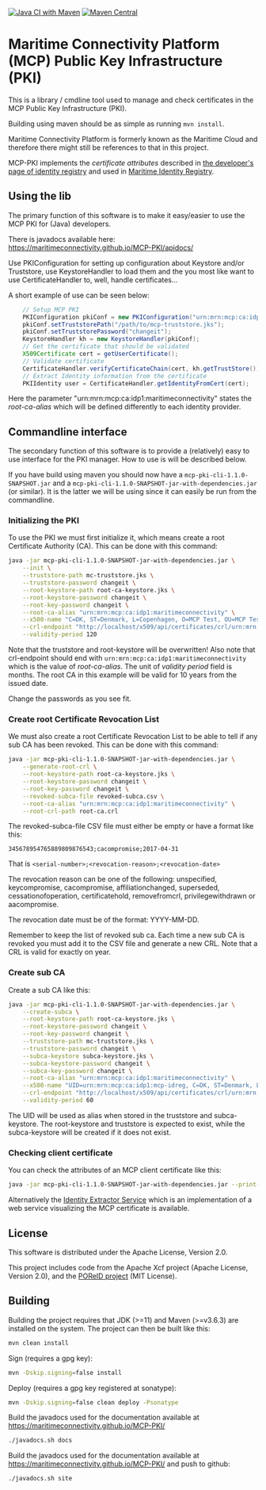[![Java CI with Maven](https://github.com/maritimeconnectivity/MCP-PKI/actions/workflows/maven.yml/badge.svg)](https://github.com/maritimeconnectivity/MCP-PKI/actions/workflows/maven.yml)
[![Maven Central](https://img.shields.io/maven-central/v/net.maritimeconnectivity.pki/mcp-pki?label=Maven%20Central)](https://search.maven.org/search?q=g:net.maritimeconnectivity.pki%20AND%20a:mcp-pki)

# Maritime Connectivity Platform (MCP) Public Key Infrastructure (PKI)

This is a library / cmdline tool used to manage and check certificates in the MCP Public Key Infrastructure (PKI).

Building using maven should be as simple as running `mvn install`.

Maritime Connectivity Platform is formerly known as the Maritime Cloud and therefore there might still be references to that in this project.  

MCP-PKI implements the *certificate attributes* described in [the developer's page of identity registry](https://docs.maritimeconnectivity.net/en/latest/MIR.html#mcp-certificate) and used in [Maritime Identity Registry](https://github.com/MaritimeConnectivityPlatform/IdentityRegistry). 

## Using the lib
The primary function of this software is to make it easy/easier to use the MCP PKI for (Java) developers. 

There is javadocs available here: <https://maritimeconnectivity.github.io/MCP-PKI/apidocs/>

Use PKIConfiguration for setting up configuration about Keystore and/or Truststore, use KeystoreHandler to load them and the you most like want to use CertificateHandler to, well, handle certificates...

A short example of use can be seen below:
```java
    // Setup MCP PKI
    PKIConfiguration pkiConf = new PKIConfiguration("urn:mrn:mcp:ca:idp1:maritimeconnectivity");
    pkiConf.setTruststorePath("/path/to/mcp-truststore.jks");
    pkiConf.setTruststorePassword("changeit");
    KeystoreHandler kh = new KeystoreHandler(pkiConf);
    // Get the certificate that should be validated
    X509Certificate cert = getUserCertificate();
    // Validate certificate
    CertificateHandler.verifyCertificateChain(cert, kh.getTrustStore());
    // Extract Identity information from the certificate
    PKIIdentity user = CertificateHandler.getIdentityFromCert(cert);
```
Here the parameter "urn:mrn:mcp:ca:idp1:maritimeconnectivity" states the *root-ca-alias* which will be defined differently to each identity provider.

## Commandline interface
The secondary function of this software is to provide a (relatively) easy to use interface for the PKI manager. How to use is will be described below.

If you have build using maven you should now have a `mcp-pki-cli-1.1.0-SNAPSHOT.jar` and a `mcp-pki-cli-1.1.0-SNAPSHOT-jar-with-dependencies.jar` (or similar). It is the latter we will be using since it can easily be run from the commandline.

### Initializing the PKI
To use the PKI we must first initialize it, which means create a root Certificate Authority (CA). This can be done with this command:
```sh
java -jar mcp-pki-cli-1.1.0-SNAPSHOT-jar-with-dependencies.jar \
    --init \
    --truststore-path mc-truststore.jks \
    --truststore-password changeit \
    --root-keystore-path root-ca-keystore.jks \
    --root-keystore-password changeit \
    --root-key-password changeit \
    --root-ca-alias "urn:mrn:mcp:ca:idp1:maritimeconnectivity" \
    --x500-name "C=DK, ST=Denmark, L=Copenhagen, O=MCP Test, OU=MCP Test, CN=MCP Test Root Certificate, E=info@maritimeconnectivity.net" \
    --crl-endpoint "http://localhost/x509/api/certificates/crl/urn:mrn:mcp:ca:idp1:maritimeconnectivity" \
    --validity-period 120
```
Note that the truststore and root-keystore will be overwritten! Also note that crl-endpoint should end with `urn:mrn:mcp:ca:idp1:maritimeconnectivity` which is the value of *root-ca-alias*. The unit of *validity period* field is months. The root CA in this example will be valid for 10 years from the issued date.

Change the passwords as you see fit.

### Create root Certificate Revocation List
We must also create a root Certificate Revocation List to be able to tell if any sub CA has been revoked. This can be done with this command: 
```sh
java -jar mcp-pki-cli-1.1.0-SNAPSHOT-jar-with-dependencies.jar \
    --generate-root-crl \
    --root-keystore-path root-ca-keystore.jks \
    --root-keystore-password changeit \
    --root-key-password changeit \
    --revoked-subca-file revoked-subca.csv \
    --root-ca-alias "urn:mrn:mcp:ca:idp1:maritimeconnectivity" \
    --root-crl-path root-ca.crl
```
The revoked-subca-file CSV file must either be empty or have a format like this:
```csv
345678954765889809876543;cacompromise;2017-04-31
```
That is `<serial-number>;<revocation-reason>;<revocation-date>`

The revocation reason can be one of the following: unspecified, keycompromise, cacompromise, affiliationchanged, superseded, cessationofoperation, certificatehold, removefromcrl, privilegewithdrawn or aacompromise.

The revocation date must be of the format: YYYY-MM-DD.

Remember to keep the list of revoked sub ca. Each time a new sub CA is revoked you must add it to the CSV file and generate a new CRL. Note that a CRL is valid for exactly on year.

### Create sub CA
Create a sub CA like this:
```sh
java -jar mcp-pki-cli-1.1.0-SNAPSHOT-jar-with-dependencies.jar \
    --create-subca \
    --root-keystore-path root-ca-keystore.jks \
    --root-keystore-password changeit \
    --root-key-password changeit \
    --truststore-path mc-truststore.jks \
    --truststore-password changeit \
    --subca-keystore subca-keystore.jks \
    --subca-keystore-password changeit \
    --subca-key-password changeit \
    --root-ca-alias "urn:mrn:mcp:ca:idp1:maritimeconnectivity" \
    --x500-name "UID=urn:mrn:mcp:ca:idp1:mcp-idreg, C=DK, ST=Denmark, L=Copenhagen, O=MCP Test, OU=MCP Test, CN=MCP Test Identity Registry, E=info@maritimeconnectivity.net" \
    --crl-endpoint "http://localhost/x509/api/certificates/crl/urn:mrn:mcp:ca:idp1:mcp-idreg" \
    --validity-period 60
```

The UID will be used as alias when stored in the truststore and subca-keystore. The root-keystore and truststore is expected to exist, while the subca-keystore will be created if it does not exist.

### Checking client certificate
You can check the attributes of an MCP client certificate like this:
```sh
java -jar mcp-pki-cli-1.1.0-SNAPSHOT-jar-with-dependencies.jar --print-certificate <certificate-name>.pem
```

Alternatively the [Identity Extractor Service](https://github.com/maritimeconnectivity/IdentityExtractorService) which is an implementation of a web service visualizing the MCP certificate is available.

## License
This software is distributed under the Apache License, Version 2.0.

This project includes code from the Apache Xcf project (Apache License, Version 2.0), and the [POReID project](https://github.com/poreid/poreid) (MIT License). 


## Building
Building the project requires that JDK (>=11) and Maven (>=v3.6.3) are installed on the system. The project can then be built like this:
```sh
mvn clean install
```

Sign (requires a gpg key):
```sh
mvn -Dskip.signing=false install
```

Deploy (requires a gpg key registered at sonatype):
```sh
mvn -Dskip.signing=false clean deploy -Psonatype
```

Build the javadocs used for the documentation available at https://maritimeconnectivity.github.io/MCP-PKI/
```sh
./javadocs.sh docs
```

Build the javadocs used for the documentation available at https://maritimeconnectivity.github.io/MCP-PKI/ and push to github:
```sh
./javadocs.sh site
```
